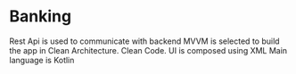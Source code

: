 # Banking

Rest Api is used to communicate with backend
MVVM is selected to build the app in  Clean Architecture.
Clean Code.
UI is composed using XML
Main language is Kotlin
